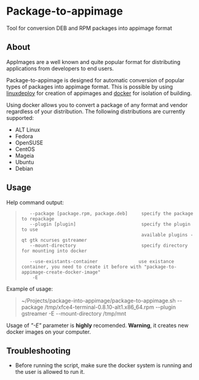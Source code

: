 # Package-to-appimage
Tool for conversion DEB and RPM packages into appimage format
## About
AppImages are a well known and quite popular format for distributing applications from developers to end users. 

Package-to-appimage is designed for automatic conversion of popular types of packages into appimage format. This is possible by using [linuxdeploy](https://github.com/linuxdeploy/linuxdeploy) for creation of appimages and [docker](https://www.docker.com/) for isolation of building.

Using docker allows you to convert a package of any format and vendor regardless of your distribution. The following distributions are currently supported:
* ALT Linux
* Fedora
* OpenSUSE
* CentOS
* Mageia
* Ubuntu
* Debian

## Usage
Help command output:
>        --package [package.rpm, package.deb]     specify the package to repackage
>        --plugin [plugin]                        specify the plugin to use
>                                                 available plugins - qt gtk ncurses gstreamer
>        --mount-directory                        specify directory for mounting into docker
>
>        --use-existants-container               use existance container, you need to create it before with "package-to-appimage-create-docker-image"
>         -E

Example of usage:
> ~/Projects/package-into-appimage/package-to-appimage.sh --package /tmp/xfce4-terminal-0.8.10-alt1.x86_64.rpm --plugin gstreamer -E --mount-directory /tmp/mnt   

Usage of *"-E"*  parameter is **highly** recomended. __Warning__, it creates new docker images on your computer.

## Troubleshooting ##
* Before running the script, make sure the docker system is running and the user is allowed to run it.